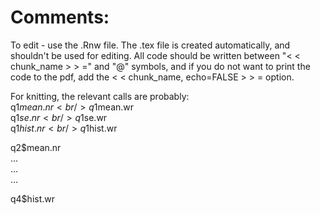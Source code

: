 
# Comments:
To edit - use the .Rnw file. The .tex file is created automatically, and shouldn't be used for editing. All code should be written between "< < chunk_name > > =" and "@" symbols, and if you do not want to print the code to the pdf, add the < < chunk_name, echo=FALSE > > = option. 

For knitting, the relevant calls are probably: <br />
q1$mean.nr <br />
q1$mean.wr <br />
q1$se.nr <br />
q1$se.wr <br />
q1$hist.nr <br />
q1$hist.wr <br />

q2$mean.nr <br />
... <br />
... <br />
...

q4$hist.wr
